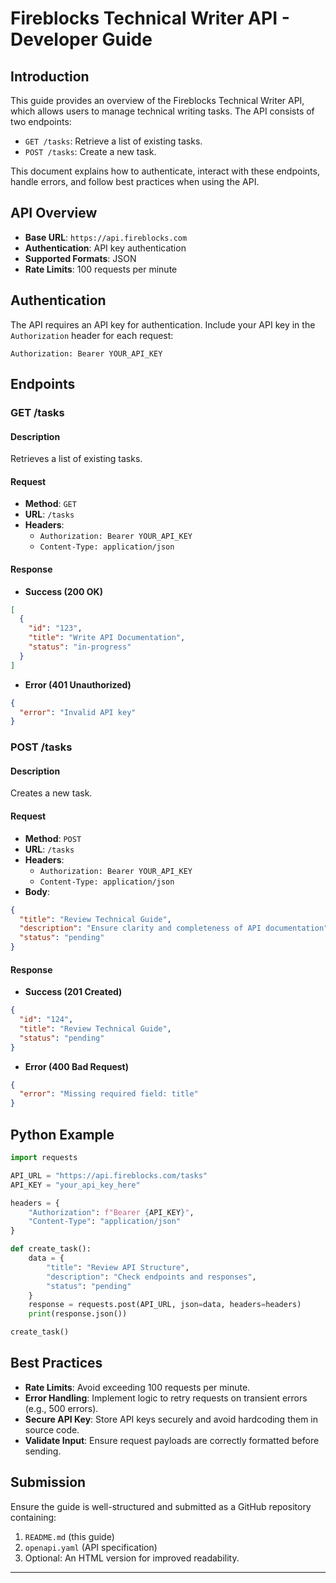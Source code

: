 # Fireblocks Technical Writer API - Developer Guide

## Introduction
This guide provides an overview of the Fireblocks Technical Writer API, which allows users to manage technical writing tasks. The API consists of two endpoints: 
- `GET /tasks`: Retrieve a list of existing tasks.
- `POST /tasks`: Create a new task.

This document explains how to authenticate, interact with these endpoints, handle errors, and follow best practices when using the API.

## API Overview
- **Base URL**: `https://api.fireblocks.com`
- **Authentication**: API key authentication
- **Supported Formats**: JSON
- **Rate Limits**: 100 requests per minute

## Authentication
The API requires an API key for authentication. Include your API key in the `Authorization` header for each request:
```http
Authorization: Bearer YOUR_API_KEY
```

## Endpoints
### GET /tasks
#### Description
Retrieves a list of existing tasks.

#### Request
- **Method**: `GET`
- **URL**: `/tasks`
- **Headers**:
  - `Authorization: Bearer YOUR_API_KEY`
  - `Content-Type: application/json`

#### Response
- **Success (200 OK)**
```json
[
  {
    "id": "123",
    "title": "Write API Documentation",
    "status": "in-progress"
  }
]
```
- **Error (401 Unauthorized)**
```json
{
  "error": "Invalid API key"
}
```

### POST /tasks
#### Description
Creates a new task.

#### Request
- **Method**: `POST`
- **URL**: `/tasks`
- **Headers**:
  - `Authorization: Bearer YOUR_API_KEY`
  - `Content-Type: application/json`
- **Body**:
```json
{
  "title": "Review Technical Guide",
  "description": "Ensure clarity and completeness of API documentation",
  "status": "pending"
}
```

#### Response
- **Success (201 Created)**
```json
{
  "id": "124",
  "title": "Review Technical Guide",
  "status": "pending"
}
```
- **Error (400 Bad Request)**
```json
{
  "error": "Missing required field: title"
}
```

## Python Example
```python
import requests

API_URL = "https://api.fireblocks.com/tasks"
API_KEY = "your_api_key_here"

headers = {
    "Authorization": f"Bearer {API_KEY}",
    "Content-Type": "application/json"
}

def create_task():
    data = {
        "title": "Review API Structure",
        "description": "Check endpoints and responses",
        "status": "pending"
    }
    response = requests.post(API_URL, json=data, headers=headers)
    print(response.json())

create_task()
```

## Best Practices
- **Rate Limits**: Avoid exceeding 100 requests per minute.
- **Error Handling**: Implement logic to retry requests on transient errors (e.g., 500 errors).
- **Secure API Key**: Store API keys securely and avoid hardcoding them in source code.
- **Validate Input**: Ensure request payloads are correctly formatted before sending.

## Submission
Ensure the guide is well-structured and submitted as a GitHub repository containing:
1. `README.md` (this guide)
2. `openapi.yaml` (API specification)
3. Optional: An HTML version for improved readability.

---
